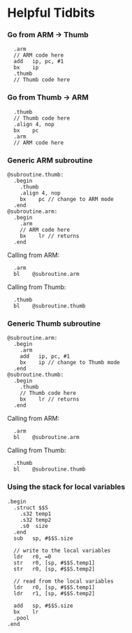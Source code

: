 Helpful Tidbits
===============

### Go from ARM -> Thumb

```
  .arm
  // ARM code here
  add   ip, pc, #1
  bx    ip
  .thumb
  // Thumb code here
```

### Go from Thumb -> ARM

```
  .thumb
  // Thumb code here
  .align 4, nop
  bx    pc
  .arm
  // ARM code here
```

### Generic ARM subroutine

```
@subroutine.thumb:
  .begin
    .thumb
    .align 4, nop
    bx    pc // change to ARM mode
  .end
@subroutine.arm:
  .begin
    .arm
    // ARM code here
    bx    lr // returns
  .end
```

Calling from ARM:

```
  .arm
  bl    @subroutine.arm
```

Calling from Thumb:

```
  .thumb
  bl    @subroutine.thumb
```

### Generic Thumb subroutine

```
@subroutine.arm:
  .begin
    .arm
    add   ip, pc, #1
    bx    ip // change to Thumb mode
  .end
@subroutine.thumb:
  .begin
    .thumb
    // Thumb code here
    bx    lr // returns
  .end
```

Calling from ARM:

```
  .arm
  bl    @subroutine.arm
```

Calling from Thumb:

```
  .thumb
  bl    @subroutine.thumb
```

### Using the stack for local variables

```
.begin
  .struct $$S
    .s32 temp1
    .s32 temp2
    .s0  size
  .end
  sub   sp, #$$S.size

  // write to the local variables
  ldr   r0, =0
  str   r0, [sp, #$$S.temp1]
  str   r0, [sp, #$$S.temp2]

  // read from the local variables
  ldr   r0, [sp, #$$S.temp1]
  ldr   r1, [sp, #$$S.temp2]

  add   sp, #$$S.size
  bx    lr
  .pool
.end
```
